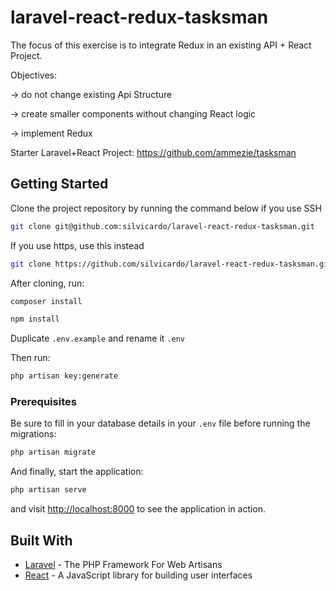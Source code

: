 # laravel-react-redux-tasksman

The focus of this exercise is to integrate Redux in an existing API + React Project.

Objectives:

-> do not change existing Api Structure

-> create smaller components without changing React logic

-> implement Redux

Starter Laravel+React Project: https://github.com/ammezie/tasksman

## Getting Started

Clone the project repository by running the command below if you use SSH

```bash
git clone git@github.com:silvicardo/laravel-react-redux-tasksman.git
```

If you use https, use this instead

```bash
git clone https://github.com/silvicardo/laravel-react-redux-tasksman.git
```

After cloning, run:

```bash
composer install
```

```bash
npm install
```

Duplicate `.env.example` and rename it `.env`

Then run:

```bash
php artisan key:generate
```

### Prerequisites

Be sure to fill in your database details in your `.env` file before running the migrations:

```bash
php artisan migrate
```

And finally, start the application:

```bash
php artisan serve
```

and visit [http://localhost:8000](http://localhost:8000) to see the application in action.

## Built With

* [Laravel](https://laravel.com) - The PHP Framework For Web Artisans
* [React](https://reactjs.org) - A JavaScript library for building user interfaces
